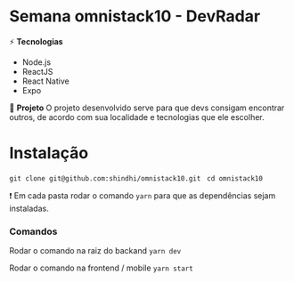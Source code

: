 # Semana omnistack10 - DevRadar

:zap: **Tecnologias**
- Node.js
- ReactJS
- React Native
- Expo

:notebook: **Projeto**
O projeto desenvolvido serve para que devs consigam encontrar outros, de acordo com sua localidade e tecnologias que ele escolher.

# Instalação
```git clone git@github.com:shindhi/omnistack10.git ```
``` cd omnistack10 ```

:exclamation: Em cada pasta rodar o comando ```yarn``` para que as dependências sejam instaladas.

### Comandos
Rodar o comando na raiz do backand 
```yarn dev``` 

Rodar o comando na frontend / mobile
```yarn start```

